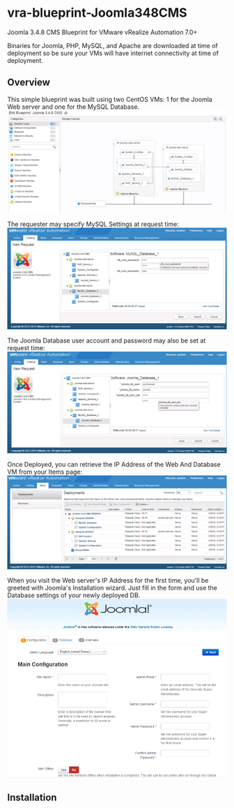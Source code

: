 # vra-blueprint-Joomla348CMS
Joomla 3.4.8 CMS Blueprint for VMware vRealize Automation 7.0+

Binaries for Joomla, PHP, MySQL, and Apache are downloaded at time of deployment so be sure your VMs will have internet connectivity at time of deployment.

## Overview
This simple blueprint was built using two CentOS VMs: 1 for the Joomla Web server and one for the MySQL Database.
![image](./Screenshots/blueprint-design-canvas.png)

The requester may specify MySQL Settings at request time:
![image](./Screenshots/mysql-user-settings.png)

The Joomla Database user account and password may also be set at request time:
![image](./Screenshots/joomla-user-settings.png)

Once Deployed, you can retrieve the IP Address of the Web And Database VM from your Items page:
![image](./Screenshots/deployment.png)

When you visit the Web server's IP Address for the first time, you'll be greeted with Joomla's Installation wizard. Just fill in the form and use the Database settings of your newly deployed DB.
![image](./Screenshots/joomla-landing-page.png)

## Installation
